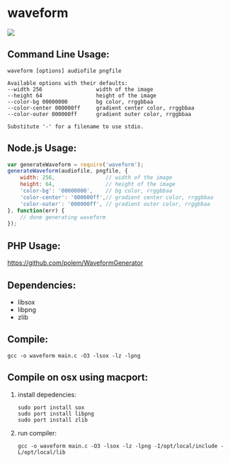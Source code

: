 # waveform

![](http://i.imgur.com/oNy41Cr.png)

## Command Line Usage:

    waveform [options] audiofile pngfile

    Available options with their defaults:
    --width 256                 width of the image
    --height 64                 height of the image
    --color-bg 00000000         bg color, rrggbbaa
    --color-center 000000ff     gradient center color, rrggbbaa
    --color-outer 000000ff      gradient outer color, rrggbbaa

    Substitute '-' for a filename to use stdio.

## Node.js Usage:

```js
var generateWaveform = require('waveform');
generateWaveform(audiofile, pngfile, {
    width: 256,                // width of the image
    height: 64,                // height of the image
    'color-bg': '00000000',    // bg color, rrggbbaa
    'color-center': '000000ff',// gradient center color, rrggbbaa
    'color-outer': '000000ff', // gradient outer color, rrggbbaa
}, function(err) {
    // done generating waveform
});
```

## PHP Usage:

https://github.com/polem/WaveformGenerator

## Dependencies:

 * libsox
 * libpng
 * zlib

## Compile:

    gcc -o waveform main.c -O3 -lsox -lz -lpng

## Compile on osx using macport:

 1. install depedencies:

        sudo port install sox
        sudo port install libpng
        sudo port install zlib

 2. run compiler:

        gcc -o waveform main.c -O3 -lsox -lz -lpng -I/opt/local/include -L/opt/local/lib
